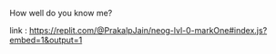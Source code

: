 How well do you know me?

link : https://replit.com/@PrakalpJain/neog-lvl-0-markOne#index.js?embed=1&output=1
